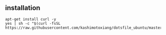 ## installation

```shell
apt-get install curl -y
yes | sh -c "$(curl -fsSL https://raw.githubusercontent.com/kashimotoxiang/dotsfile_ubuntu/master/install.sh)"
```
